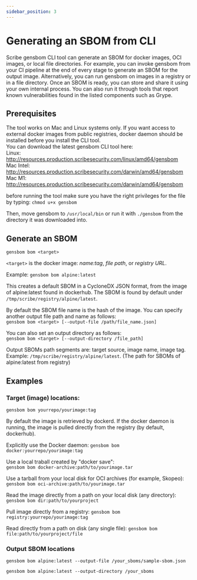 ```yaml
---
sidebar_position: 3
---
```


# Generating an SBOM from CLI

Scribe gensbom CLI tool can generate an SBOM for docker images, OCI images, or local file directories. For example, you can invoke gensbom from your CI pipeline at the end of every stage to generate an SBOM for the output image. Alternatively, you can run gensbom on images in a registry or in a file directory. Once an SBOM is ready, you can store and share it using your own internal process. You can also run it through tools that report known vulnerabilities found in the listed components such as Grype.

## Prerequisites

The tool works on Mac and Linux systems only. If you want access to external docker images from public registries, docker daemon should be installed before you install the CLI tool.   
You can download the latest gensbom CLI tool here:  
Linux: <a href='http://resources.production.scribesecurity.com/linux/amd64/gensbom'>http://resources.production.scribesecurity.com/linux/amd64/gensbom</a>  
Mac Intel: <a href='http://resources.production.scribesecurity.com/darwin/amd64/gensbom'>http://resources.production.scribesecurity.com/darwin/amd64/gensbom</a>  
Mac M1: <a href='http://resources.production.scribesecurity.com/darwin/amd64/gensbom'>http://resources.production.scribesecurity.com/darwin/amd64/gensbom</a>  

before running the tool make sure you have the right privileges for the file by typing:
```chmod u+x gensbom```

Then, move gensbom to ```/usr/local/bin``` or run it with ```./gensbom``` from the directory it was downloaded into.

## Generate an SBOM

```gensbom bom <target>```

```<target>``` is the docker image: <i>name:tag</i>, <i>file path</i>, or <i>registry URL</i>.

Example:
```gensbom bom alpine:latest```
  
This creates a default SBOM in a CycloneDX JSON format, from the image of alpine:latest found in dockerhub. The SBOM is found by default under ```/tmp/scribe/registry/alpine/latest```.

By default the SBOM file name is the hash of the image. You can specify another output file path and name as follows:  
```gensbom bom <target> [--output-file /path/file_name.json]```

You can also set an output directory as follows:  
```gensbom bom <target> [--output-directory /file_path]```

Output SBOMs path segments are: target source, image name, image tag. 
Example:  ```/tmp/scribe/registry/alpine/latest```.
(The path for SBOMs of alpine:latest from registry)

## Examples   

### Target (image) locations:

```gensbom bom yourrepo/yourimage:tag```  

By default the image is retrieved by dockerd. If the docker daemon is running, the image is pulled directly from the registry (by default, dockerhub).  

Explicitly use the Docker daemon:
```gensbom bom docker:yourrepo/yourimage:tag ```  

Use a local traball created by "docker save":  
```gensbom bom docker-archive:path/to/yourimage.tar ```  

Use a tarball from your local disk for OCI archives (for example, Skopeo):
```gensbom bom oci-archive:path/to/yourimage.tar ```  

Read the image directly from a path on your local disk (any directory):
```gensbom bom dir:path/to/yourproject```  

Pull image directly from a registry:
```gensbom bom registry:yourrepo/yourimage:tag```  

Read directly from a path on disk (any single file):
```gensbom bom file:path/to/yourproject/file ```

### Output SBOM locations

```gensbom bom alpine:latest --output-file /your_sboms/sample-sbom.json  ```  

```gensbom bom alpine:latest --output-directory /your_sboms```

